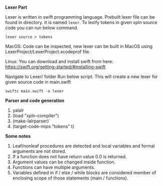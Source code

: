 <b>Lexer Part</b>

Lexer is written in swift programming language. Prebuilt lexer file can be found in directory. It is named  `lexer`.
To lexify tokens in given xpln source code you can run below command.

`lexer source > tokens`

MacOS:
Code can be inspected, new lexer can be built in MacOS using LexerProject/LexerProject.xcodeprof file.

Linux:
You can download and install swift from here: <link>https://swift.org/getting-started/#installing-swift</link>

Navigate to Lexer/ folder
Run below script. This will create a new lexer for given source code in main.swift

`swiftc main.swift -o lexer`

<b>Parser and code generation</b>
<ol>
<li> yalalr
<li> (load "xpln-compiler")
<li> (make-lalrparser)`
<li> (target-code-mips "tokens" t)
</ol>
<b>Some notes</b>
<ol>
<li> Leaf/nonleaf procedures are detected and local variables and formal arguments are not stored.
<li> If a function does not have return value 0.0 is returned.
<li> Argument values can be changed inside function.
<li> Functions can have multiple arguments.
<li> Variables defined in if / else / while blocks are considered member of enclosing scope of those statements (main / functions).
</ol>
